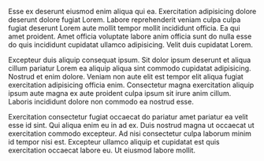 Esse ex deserunt eiusmod enim aliqua qui ea. Exercitation adipisicing dolore deserunt dolore fugiat Lorem. Labore reprehenderit veniam culpa culpa fugiat deserunt Lorem aute mollit tempor mollit incididunt officia. Ea qui amet proident. Amet officia voluptate labore anim officia sunt do nulla esse do quis incididunt cupidatat ullamco adipisicing. Velit duis cupidatat Lorem.

Excepteur duis aliquip consequat ipsum. Sit dolor ipsum deserunt et aliqua cillum pariatur Lorem ea aliquip aliqua sint commodo cupidatat adipisicing. Nostrud et enim dolore. Veniam non aute elit est tempor elit aliqua fugiat exercitation adipisicing officia enim. Consectetur magna exercitation aliquip ipsum aute magna ex aute proident culpa ipsum sit irure anim cillum. Laboris incididunt dolore non commodo ea nostrud esse.

Exercitation consectetur fugiat occaecat do pariatur amet pariatur ea velit esse id sint. Qui aliqua enim eu in ad ex. Duis nostrud magna ut occaecat ut exercitation commodo excepteur. Ad nisi consectetur culpa laborum minim id tempor nisi est. Excepteur ullamco aliquip et cupidatat est quis exercitation occaecat labore eu. Ut eiusmod labore mollit.